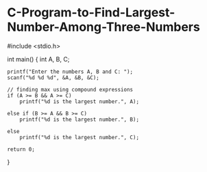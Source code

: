 # C-Program-to-Find-Largest-Number-Among-Three-Numbers


#include <stdio.h>
 
int main()
{
    int A, B, C;
 
    printf("Enter the numbers A, B and C: ");
    scanf("%d %d %d", &A, &B, &C);
 
    // finding max using compound expressions
    if (A >= B && A >= C)
        printf("%d is the largest number.", A);
 
    else if (B >= A && B >= C)
        printf("%d is the largest number.", B);
 
    else
        printf("%d is the largest number.", C);
 
    return 0;
}
